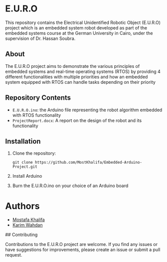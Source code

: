 # E.U.R.O

This repository contains the Electrical Unidentified Robotic Object (E.U.R.O) project 
which is an embedded system robot developed as part of the embedded systems course at the German University in Cairo, under the supervision of Dr. Hassan Soubra. 

## About

The E.U.R.O project aims to demonstrate the various principles of embedded systems and real-time operating systems (RTOS) by providing 4 different functionalities with multiple priorities and how an embedded system equipped with RTOS can handle tasks depending on their priority   

## Repository Contents

- `E.U.R.O.ino`: the Arduino file representing the robot algorithm embedded with RTOS functionality
- `ProjectReport.docx`: A report on the design of the robot and its functionality 


## Installation

1. Clone the repository:
   ```
   git clone https://github.com/MostKhalifa/Embedded-Arduino-Project.git
   
   ```

2. Install Arduino
   
3. Burn the E.U.R.O.ino on your choice of an Arduino board 
<h1>Authors</h1>
<ul>
  <li><a href="https://github.com/MostKhalifa">Mostafa Khalifa</a></li>
  <li><a href="https://github.com/karim-walid-wahdan">Karim Wahdan</a></li>
</ul>
## Contributing

Contributions to the E.U.R.O project are welcome. If you find any issues or have suggestions for improvements, please create an issue or submit a pull request.
